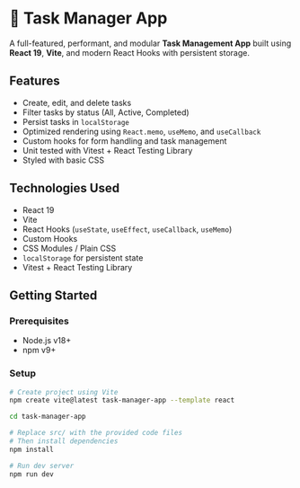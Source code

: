 # 📝 Task Manager App

A full-featured, performant, and modular **Task Management App** built using **React 19**, **Vite**, and modern React Hooks with persistent storage.

## Features

- Create, edit, and delete tasks
- Filter tasks by status (All, Active, Completed)
- Persist tasks in `localStorage`
- Optimized rendering using `React.memo`, `useMemo`, and `useCallback`
- Custom hooks for form handling and task management
- Unit tested with Vitest + React Testing Library
- Styled with basic CSS

## Technologies Used

- React 19
- Vite
- React Hooks (`useState`, `useEffect`, `useCallback`, `useMemo`)
- Custom Hooks
- CSS Modules / Plain CSS
- `localStorage` for persistent state
- Vitest + React Testing Library

## Getting Started

### Prerequisites

- Node.js v18+
- npm v9+

### Setup

```bash
# Create project using Vite
npm create vite@latest task-manager-app --template react

cd task-manager-app

# Replace src/ with the provided code files
# Then install dependencies
npm install

# Run dev server
npm run dev
